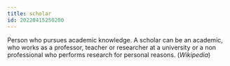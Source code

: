```yaml
---
title: scholar
id: 20220415250200
---
```


Person who pursues academic knowledge. A scholar can be an academic, who works as a professor, teacher or researcher at a university or a non professional who performs research for personal reasons. (*Wikipedia*)
